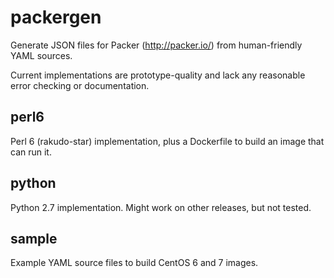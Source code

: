 # packergen
Generate JSON files for Packer (http://packer.io/) from human-friendly YAML
sources.

Current implementations are prototype-quality and lack any reasonable error
checking or documentation.

## perl6

Perl 6 (rakudo-star) implementation, plus a Dockerfile to build an image that
can run it.

## python

Python 2.7 implementation. Might work on other releases, but not tested.

## sample

Example YAML source files to build CentOS 6 and 7 images.
